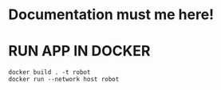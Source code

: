 # Documentation must me here!

# RUN APP IN DOCKER

```shell
docker build . -t robot
docker run --network host robot
```